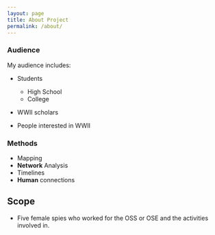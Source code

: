 ```yaml
---
layout: page
title: About Project
permalink: /about/
---
```


### Audience

My audience includes:
* Students
  * High School
  * College

* WWII scholars
* People interested in WWII

### Methods
* Mapping
* **Network** Analysis
* Timelines
* **Human** connections 

## Scope 
* Five female spies who worked for the OSS or OSE and the activities involved in.

